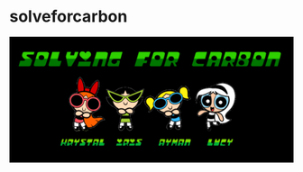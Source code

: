 # solveforcarbon

<img src="https://github.com/lucylow/solveforcarbon/blob/main/images/TEAM15.png" class="img-responsive" alt=""> </div>
